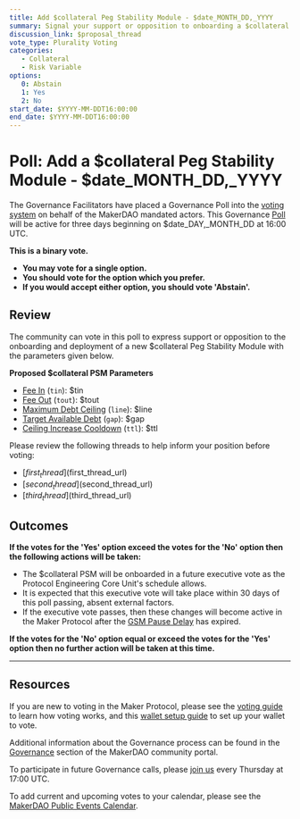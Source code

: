 ```yaml
---
title: Add $collateral Peg Stability Module - $date_MONTH_DD,_YYYY
summary: Signal your support or opposition to onboarding a $collateral Peg Stability Module.
discussion_link: $proposal_thread
vote_type: Plurality Voting
categories:
   - Collateral
   - Risk Variable
options:
   0: Abstain
   1: Yes
   2: No
start_date: $YYYY-MM-DDT16:00:00
end_date: $YYYY-MM-DDT16:00:00
---
```

# Poll: Add a $collateral Peg Stability Module - $date_MONTH_DD,_YYYY

The Governance Facilitators have placed a Governance Poll into the [voting system](https://vote.makerdao.com/polling) on behalf of the MakerDAO mandated actors. This Governance [Poll](https://community-development.makerdao.com/en/learn/governance/on-chain-gov) will be active for three days beginning on $date_DAY,_MONTH_DD at 16:00 UTC.

**This is a binary vote.** 
- **You may vote for a single option.** 
- **You should vote for the option which you prefer.**
- **If you would accept either option, you should vote 'Abstain'.**

## Review

The community can vote in this poll to express support or opposition to the onboarding and deployment of a new $collateral Peg Stability Module with the parameters given below.

**Proposed $collateral PSM Parameters**

* [Fee In](https://makerdao.world/en/learn/governance/module-psm) (`tin`): $tin
* [Fee Out](https://makerdao.world/en/learn/governance/module-psm) (`tout`): $tout
* [Maximum Debt Ceiling](https://makerdao.world/en/learn/governance/module-dciam) (`line`): $line
* [Target Available Debt](https://makerdao.world/en/learn/governance/module-dciam) (`gap`): $gap
* [Ceiling Increase Cooldown](https://makerdao.world/en/learn/governance/module-dciam) (`ttl`): $ttl

Please review the following threads to help inform your position before voting:
- [$first_thread]($first_thread_url)
- [$second_thread]($second_thread_url)
- [$third_thread]($third_thread_url)

## Outcomes

**If the votes for the 'Yes' option exceed the votes for the 'No' option then the following actions will be taken:**
* The $collateral PSM will be onboarded in a future executive vote as the Protocol Engineering Core Unit's schedule allows. 
* It is expected that this executive vote will take place within 30 days of this poll passing, absent external factors.
* If the executive vote passes, then these changes will become active in the Maker Protocol after the [GSM Pause Delay](https://community-development.makerdao.com/en/learn/governance/param-gsm-pause-delay) has expired.

**If the votes for the 'No' option equal or exceed the votes for the 'Yes' option then no further action will be taken at this time.**

---

## Resources

If you are new to voting in the Maker Protocol, please see the [voting guide](https://community-development.makerdao.com/en/learn/governance/how-voting-works/) to learn how voting works, and this [wallet setup guide](https://community-development.makerdao.com/en/learn/governance/voting-setup/) to set up your wallet to vote.

Additional information about the Governance process can be found in the [Governance](https://community-development.makerdao.com/en/learn/governance) section of the MakerDAO community portal.

To participate in future Governance calls, please [join us](https://github.com/makerdao/community/tree/master/governance/governance-and-risk-meetings) every Thursday at 17:00 UTC.

To add current and upcoming votes to your calendar, please see the [MakerDAO Public Events Calendar](https://calendar.google.com/calendar/embed?src=makerdao.com_3efhm2ghipksegl009ktniomdk%40group.calendar.google.com&ctz=UTC&mode=week&showCalendars=0&showPrint=0).